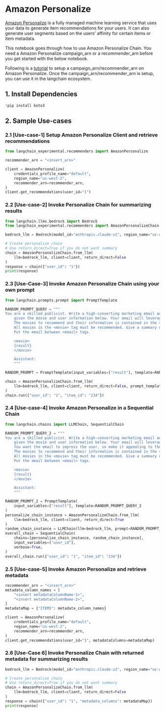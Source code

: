 # Amazon Personalize

[Amazon Personalize](https://docs.aws.amazon.com/personalize/latest/dg/what-is-personalize.html) is a fully managed machine learning service that uses your data to generate item recommendations for your users. It can also generate user segments based on the users' affinity for certain items or item metadata.

This notebook goes through how to use Amazon Personalize Chain. You need a Amazon Personalize campaign_arn or a recommender_arn before you get started with the below notebook.

Following is a [tutorial](https://github.com/aws-samples/retail-demo-store/blob/master/workshop/1-Personalization/Lab-1-Introduction-and-data-preparation.ipynb) to setup a campaign_arn/recommender_arn on Amazon Personalize. Once the campaign_arn/recommender_arn is setup, you can use it in the langchain ecosystem. 


## 1. Install Dependencies


```python
!pip install boto3
```

## 2. Sample Use-cases

### 2.1 [Use-case-1] Setup Amazon Personalize Client and retrieve recommendations


```python
from langchain_experimental.recommenders import AmazonPersonalize

recommender_arn = "<insert_arn>"

client = AmazonPersonalize(
    credentials_profile_name="default",
    region_name="us-west-2",
    recommender_arn=recommender_arn,
)
client.get_recommendations(user_id="1")
```

### 2.2 [Use-case-2] Invoke Personalize Chain for summarizing results


```python
from langchain.llms.bedrock import Bedrock
from langchain_experimental.recommenders import AmazonPersonalizeChain

bedrock_llm = Bedrock(model_id="anthropic.claude-v2", region_name="us-west-2")

# Create personalize chain
# Use return_direct=True if you do not want summary
chain = AmazonPersonalizeChain.from_llm(
    llm=bedrock_llm, client=client, return_direct=False
)
response = chain({"user_id": "1"})
print(response)
```

### 2.3 [Use-Case-3] Invoke Amazon Personalize Chain using your own prompt


```python
from langchain.prompts.prompt import PromptTemplate

RANDOM_PROMPT_QUERY = """
You are a skilled publicist. Write a high-converting marketing email advertising several movies available in a video-on-demand streaming platform next week, 
    given the movie and user information below. Your email will leverage the power of storytelling and persuasive language. 
    The movies to recommend and their information is contained in the <movie> tag. 
    All movies in the <movie> tag must be recommended. Give a summary of the movies and why the human should watch them. 
    Put the email between <email> tags.

    <movie>
    {result} 
    </movie>

    Assistant:
    """

RANDOM_PROMPT = PromptTemplate(input_variables=["result"], template=RANDOM_PROMPT_QUERY)

chain = AmazonPersonalizeChain.from_llm(
    llm=bedrock_llm, client=client, return_direct=False, prompt_template=RANDOM_PROMPT
)
chain.run({"user_id": "1", "item_id": "234"})
```

### 2.4 [Use-case-4] Invoke Amazon Personalize in a Sequential Chain 


```python
from langchain.chains import LLMChain, SequentialChain

RANDOM_PROMPT_QUERY_2 = """
You are a skilled publicist. Write a high-converting marketing email advertising several movies available in a video-on-demand streaming platform next week, 
    given the movie and user information below. Your email will leverage the power of storytelling and persuasive language. 
    You want the email to impress the user, so make it appealing to them.
    The movies to recommend and their information is contained in the <movie> tag. 
    All movies in the <movie> tag must be recommended. Give a summary of the movies and why the human should watch them. 
    Put the email between <email> tags.

    <movie>
    {result}
    </movie>

    Assistant:
    """

RANDOM_PROMPT_2 = PromptTemplate(
    input_variables=["result"], template=RANDOM_PROMPT_QUERY_2
)
personalize_chain_instance = AmazonPersonalizeChain.from_llm(
    llm=bedrock_llm, client=client, return_direct=True
)
random_chain_instance = LLMChain(llm=bedrock_llm, prompt=RANDOM_PROMPT_2)
overall_chain = SequentialChain(
    chains=[personalize_chain_instance, random_chain_instance],
    input_variables=["user_id"],
    verbose=True,
)
overall_chain.run({"user_id": "1", "item_id": "234"})
```

### 2.5 [Use-case-5] Invoke Amazon Personalize and retrieve metadata 


```python
recommender_arn = "<insert_arn>"
metadata_column_names = [
    "<insert metadataColumnName-1>",
    "<insert metadataColumnName-2>",
]
metadataMap = {"ITEMS": metadata_column_names}

client = AmazonPersonalize(
    credentials_profile_name="default",
    region_name="us-west-2",
    recommender_arn=recommender_arn,
)
client.get_recommendations(user_id="1", metadataColumns=metadataMap)
```

### 2.6 [Use-Case 6] Invoke Personalize Chain with returned metadata for summarizing results


```python
bedrock_llm = Bedrock(model_id="anthropic.claude-v2", region_name="us-west-2")

# Create personalize chain
# Use return_direct=True if you do not want summary
chain = AmazonPersonalizeChain.from_llm(
    llm=bedrock_llm, client=client, return_direct=False
)
response = chain({"user_id": "1", "metadata_columns": metadataMap})
print(response)
```
